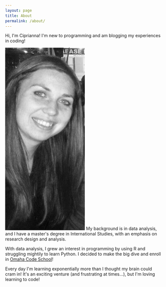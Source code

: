 ```yaml
---
layout: page
title: About
permalink: /about/
---
```


Hi, I'm Ciprianna! I'm new to programming and am blogging my experiences in coding!


![Hi, everyone!](/thumb_DC_pic_1024.jpg) My background is in data analysis, and I have a master's degree in International Studies, with an emphasis on research design and analysis.

With data analysis, I grew an interest in programming by using R and struggling mightily to learn Python.  I decided to make the big dive and enroll in [Omaha Code School][OCS]!

Every day I'm learning exponentially more than I thought my brain could cram in! It's an exciting venture (and frustrating at times...), but I'm loving learning to code!

[OCS]: omahacodeschool.com

